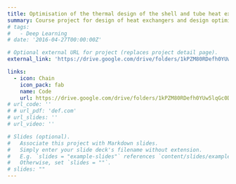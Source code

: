 ```yaml
---
title: Optimisation of the thermal design of the shell and tube heat exchanger
summary: Course project for design of heat exchangers and design optimization courses. Wrote a MATLAB code for the thermal design based on variable thermal parameters, material properties, physical structure and pressure drop in accordance with TEMA guidelines. Later included particle swarm optimisation to optimise the output design.
# tags:
#   - Deep Learning
# date: '2016-04-27T00:00:00Z'

# Optional external URL for project (replaces project detail page).
external_link: 'https://drive.google.com/drive/folders/1kPZM80RDefh0YUw5lqGc0DuuwkmusSzd?usp=sharing'

links:
  - icon: Chain
    icon_pack: fab
    name: Code
    url: https://drive.google.com/drive/folders/1kPZM80RDefh0YUw5lqGc0DuuwkmusSzd?usp=sharing
# url_code: ''
# # url_pdf: 'def.com'
# url_slides: ''
# url_video: ''

# Slides (optional).
#   Associate this project with Markdown slides.
#   Simply enter your slide deck's filename without extension.
#   E.g. `slides = "example-slides"` references `content/slides/example-slides.md`.
#   Otherwise, set `slides = ""`.
# slides: ""
---
```


